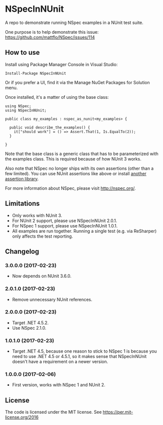 # NSpecInNUnit

A repo to demonstrate running NSpec examples in a NUnit test suite.

One purpose is to help demonstrate this issue: https://github.com/mattflo/NSpec/issues/114

## How to use

Install using Package Manager Console in Visual Studio:

    Install-Package NSpecInNUnit

Or if you prefer a UI, find it via the Manage NuGet Packages for Solution menu.

Once installed, it's a matter of using the base class:

    using NSpec;
    using NSpecInNUnit;

    public class my_examples : nspec_as_nunit<my_examples> {

      public void describe_the_examples() {
        it["should work"] = () => Assert.That(1, Is.EqualTo(2));
      }

    }

Note that the base class is a generic class that has to be parameterized with the examples
class. This is required because of how NUnit 3 works.

Also note that NSpec no longer ships with its own assertions (other than a few limited). You can use NUnit 
assertions like above or install [another assertion library](http://nspec.org/#assertions).

For more information about NSpec, please visit http://nspec.org/.

## Limitations

* Only works with NUnit 3.
* For NUnit 2 support, please use NSpecInNUnit 2.0.1.
* For NSpec 1 support, please use NSpecInNUnit 1.0.1.
* All examples are run together. Running a single test (e.g. via ReSharper) only affects
  the test reporting.

## Changelog

### 3.0.0.0 (2017-02-23)

* Now depends on NUnit 3.6.0.

### 2.0.1.0 (2017-02-23)

* Remove unnecessary NUnit references.

### 2.0.0.0 (2017-02-23)

* Target .NET 4.5.2.
* Use NSpec 2.1.0.

### 1.0.1.0 (2017-02-23)

* Target .NET 4.5, because one reason to stick to NSpec 1 is because you need to
  use .NET 4.5 or 4.5.1, so it makes sense that NSpecInNUnit doesn't have a
  requirement on a newer version.

### 1.0.0.0 (2017-02-06)

* First version, works with NSpec 1 and NUnit 2.

## License

The code is licensed under the MIT license. See https://per.mit-license.org/2016
